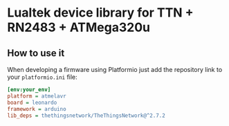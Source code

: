 # Lualtek device library for TTN + RN2483 + ATMega320u

## How to use it

When developing a firmware using Platformio just add the repository link to your `platformio.ini` file:

```ini
[env:your_env]
platform = atmelavr
board = leonardo
framework = arduino
lib_deps = thethingsnetwork/TheThingsNetwork@^2.7.2
```
